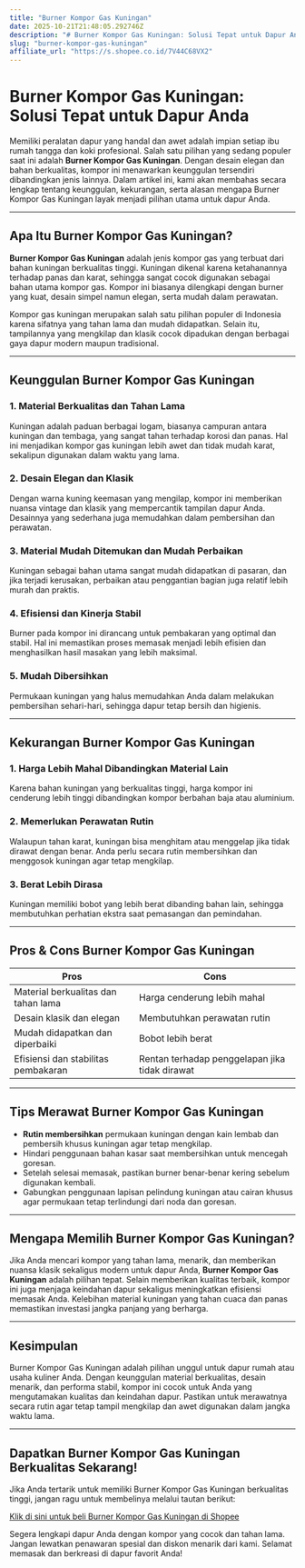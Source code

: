 ```yaml
---
title: "Burner Kompor Gas Kuningan"
date: 2025-10-21T21:48:05.292746Z
description: "# Burner Kompor Gas Kuningan: Solusi Tepat untuk Dapur Anda..."
slug: "burner-kompor-gas-kuningan"
affiliate_url: "https://s.shopee.co.id/7V44C68VX2"
---
```

# Burner Kompor Gas Kuningan: Solusi Tepat untuk Dapur Anda

Memiliki peralatan dapur yang handal dan awet adalah impian setiap ibu rumah tangga dan koki profesional. Salah satu pilihan yang sedang populer saat ini adalah **Burner Kompor Gas Kuningan**. Dengan desain elegan dan bahan berkualitas, kompor ini menawarkan keunggulan tersendiri dibandingkan jenis lainnya. Dalam artikel ini, kami akan membahas secara lengkap tentang keunggulan, kekurangan, serta alasan mengapa Burner Kompor Gas Kuningan layak menjadi pilihan utama untuk dapur Anda.

---

## Apa Itu Burner Kompor Gas Kuningan?

**Burner Kompor Gas Kuningan** adalah jenis kompor gas yang terbuat dari bahan kuningan berkualitas tinggi. Kuningan dikenal karena ketahanannya terhadap panas dan karat, sehingga sangat cocok digunakan sebagai bahan utama kompor gas. Kompor ini biasanya dilengkapi dengan burner yang kuat, desain simpel namun elegan, serta mudah dalam perawatan.

Kompor gas kuningan merupakan salah satu pilihan populer di Indonesia karena sifatnya yang tahan lama dan mudah didapatkan. Selain itu, tampilannya yang mengkilap dan klasik cocok dipadukan dengan berbagai gaya dapur modern maupun tradisional.

---

## Keunggulan Burner Kompor Gas Kuningan

### 1. Material Berkualitas dan Tahan Lama

Kuningan adalah paduan berbagai logam, biasanya campuran antara kuningan dan tembaga, yang sangat tahan terhadap korosi dan panas. Hal ini menjadikan kompor gas kuningan lebih awet dan tidak mudah karat, sekalipun digunakan dalam waktu yang lama.

### 2. Desain Elegan dan Klasik

Dengan warna kuning keemasan yang mengilap, kompor ini memberikan nuansa vintage dan klasik yang mempercantik tampilan dapur Anda. Desainnya yang sederhana juga memudahkan dalam pembersihan dan perawatan.

### 3. Material Mudah Ditemukan dan Mudah Perbaikan

Kuningan sebagai bahan utama sangat mudah didapatkan di pasaran, dan jika terjadi kerusakan, perbaikan atau penggantian bagian juga relatif lebih murah dan praktis.

### 4. Efisiensi dan Kinerja Stabil

Burner pada kompor ini dirancang untuk pembakaran yang optimal dan stabil. Hal ini memastikan proses memasak menjadi lebih efisien dan menghasilkan hasil masakan yang lebih maksimal.

### 5. Mudah Dibersihkan

Permukaan kuningan yang halus memudahkan Anda dalam melakukan pembersihan sehari-hari, sehingga dapur tetap bersih dan higienis.

---

## Kekurangan Burner Kompor Gas Kuningan

### 1. Harga Lebih Mahal Dibandingkan Material Lain

Karena bahan kuningan yang berkualitas tinggi, harga kompor ini cenderung lebih tinggi dibandingkan kompor berbahan baja atau aluminium.

### 2. Memerlukan Perawatan Rutin

Walaupun tahan karat, kuningan bisa menghitam atau menggelap jika tidak dirawat dengan benar. Anda perlu secara rutin membersihkan dan menggosok kuningan agar tetap mengkilap.

### 3. Berat Lebih Dirasa

Kuningan memiliki bobot yang lebih berat dibanding bahan lain, sehingga membutuhkan perhatian ekstra saat pemasangan dan pemindahan.

---

## Pros & Cons Burner Kompor Gas Kuningan

| **Pros**                                    | **Cons**                                         |
|--------------------------------------------|------------------------------------------------|
| Material berkualitas dan tahan lama       | Harga cenderung lebih mahal                |
| Desain klasik dan elegan                  | Membutuhkan perawatan rutin                |
| Mudah didapatkan dan diperbaiki            | Bobot lebih berat                       |
| Efisiensi dan stabilitas pembakaran        | Rentan terhadap penggelapan jika tidak dirawat |

---

## Tips Merawat Burner Kompor Gas Kuningan

- **Rutin membersihkan** permukaan kuningan dengan kain lembab dan pembersih khusus kuningan agar tetap mengkilap.
- Hindari penggunaan bahan kasar saat membersihkan untuk mencegah goresan.
- Setelah selesai memasak, pastikan burner benar-benar kering sebelum digunakan kembali.
- Gabungkan penggunaan lapisan pelindung kuningan atau cairan khusus agar permukaan tetap terlindungi dari noda dan goresan.

---

## Mengapa Memilih Burner Kompor Gas Kuningan?

Jika Anda mencari kompor yang tahan lama, menarik, dan memberikan nuansa klasik sekaligus modern untuk dapur Anda, **Burner Kompor Gas Kuningan** adalah pilihan tepat. Selain memberikan kualitas terbaik, kompor ini juga menjaga keindahan dapur sekaligus meningkatkan efisiensi memasak Anda. Kelebihan material kuningan yang tahan cuaca dan panas memastikan investasi jangka panjang yang berharga.

---

## Kesimpulan

Burner Kompor Gas Kuningan adalah pilihan unggul untuk dapur rumah atau usaha kuliner Anda. Dengan keunggulan material berkualitas, desain menarik, dan performa stabil, kompor ini cocok untuk Anda yang mengutamakan kualitas dan keindahan dapur. Pastikan untuk merawatnya secara rutin agar tetap tampil mengkilap dan awet digunakan dalam jangka waktu lama.

---

## Dapatkan Burner Kompor Gas Kuningan Berkualitas Sekarang!

Jika Anda tertarik untuk memiliki Burner Kompor Gas Kuningan berkualitas tinggi, jangan ragu untuk membelinya melalui tautan berikut:  

[Klik di sini untuk beli Burner Kompor Gas Kuningan di Shopee](https://s.shopee.co.id/7V44C68VX2)

Segera lengkapi dapur Anda dengan kompor yang cocok dan tahan lama. Jangan lewatkan penawaran spesial dan diskon menarik dari kami. Selamat memasak dan berkreasi di dapur favorit Anda!